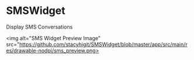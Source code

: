 # SMSWidget
Display SMS Conversations

<img alt="SMS Widget Preview Image" src="https://github.com/stacyhigit/SMSWidget/blob/master/app/src/main/res/drawable-nodpi/sms_preview.png>
